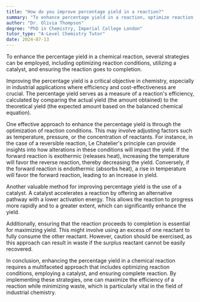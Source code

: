 ```yaml
---
title: "How do you improve percentage yield in a reaction?"
summary: "To enhance percentage yield in a reaction, optimize reaction conditions, utilize a catalyst, and ensure the reaction goes to completion."
author: "Dr. Olivia Thompson"
degree: "PhD in Chemistry, Imperial College London"
tutor_type: "A-Level Chemistry Tutor"
date: 2024-07-13
---
```


To enhance the percentage yield in a chemical reaction, several strategies can be employed, including optimizing reaction conditions, utilizing a catalyst, and ensuring the reaction goes to completion.

Improving the percentage yield is a critical objective in chemistry, especially in industrial applications where efficiency and cost-effectiveness are crucial. The percentage yield serves as a measure of a reaction's efficiency, calculated by comparing the actual yield (the amount obtained) to the theoretical yield (the expected amount based on the balanced chemical equation).

One effective approach to enhance the percentage yield is through the optimization of reaction conditions. This may involve adjusting factors such as temperature, pressure, or the concentration of reactants. For instance, in the case of a reversible reaction, Le Chatelier's principle can provide insights into how alterations in these conditions will impact the yield. If the forward reaction is exothermic (releases heat), increasing the temperature will favor the reverse reaction, thereby decreasing the yield. Conversely, if the forward reaction is endothermic (absorbs heat), a rise in temperature will favor the forward reaction, leading to an increase in yield.

Another valuable method for improving percentage yield is the use of a catalyst. A catalyst accelerates a reaction by offering an alternative pathway with a lower activation energy. This allows the reaction to progress more rapidly and to a greater extent, which can significantly enhance the yield.

Additionally, ensuring that the reaction proceeds to completion is essential for maximizing yield. This might involve using an excess of one reactant to fully consume the other reactant. However, caution should be exercised, as this approach can result in waste if the surplus reactant cannot be easily recovered.

In conclusion, enhancing the percentage yield in a chemical reaction requires a multifaceted approach that includes optimizing reaction conditions, employing a catalyst, and ensuring complete reaction. By implementing these strategies, one can maximize the efficiency of a reaction while minimizing waste, which is particularly vital in the field of industrial chemistry.
    